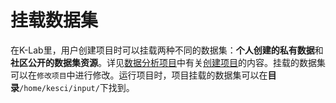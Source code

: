 # 挂载数据集

在K-Lab里，用户创建项目时可以挂载两种不同的数据集：**个人创建的私有数据**和**社区公开的数据集资源**。详见[数据分析项目](/ch5/chapter5.md)中有关[创建项目](/ch5/create_lab.md)的内容。挂载的数据集可以在`修改项目`中进行修改。运行项目时，项目挂载的数据集可以在**目录**`/home/kesci/input/`下找到。
